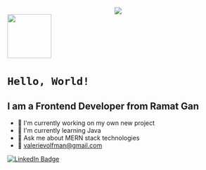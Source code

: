 <div id="header" align="center">
  <img src="https://media.giphy.com/media/L1R1tvI9svkIWwpVYr/giphy.gif" />
</div>

<div><img height="100 width="100" src="https://media.giphy.com/media/v1.Y2lkPTc5MGI3NjExOWNjMjc3MTYzYjcwNmE1Yzk3MWY5YTA5NGRhZmMwN2FjNzQyOTI4NiZjdD1z/V25QIvsDq1ZbfNHeqW/giphy.gif" /></div>
  
# `Hello, World!`

## I am a Frontend Developer from Ramat Gan

* :seedling: I'm currently working on my own new project
* :telescope: I'm currently learning Java
* :speech_balloon: Ask me about MERN stack technologies
* :email: valerievolfman@gmail.com

<div id="badges">
<a href="https://www.linkedin.com/in/valerie-volfman/">
<img src="https://img.shields.io/badge/LinkedIn-✿-ff69b4?logo=linkedin&logoColor=ff69b4&style=for-the-badge" alt="LinkedIn Badge" />
</a>
</div>

<!--
**Valerie-Volfman/Valerie-Volfman** is a ✨ _special_ ✨ repository because its `README.md` (this file) appears on your GitHub profile.

Here are some ideas to get you started:

- 🔭 I’m currently working on ...
- 🌱 I’m currently learning ...
- 👯 I’m looking to collaborate on ...
- 🤔 I’m looking for help with ...
- 💬 Ask me about ...
- 📫 How to reach me: ...
- 😄 Pronouns: ...
- ⚡ Fun fact: ...
-->


